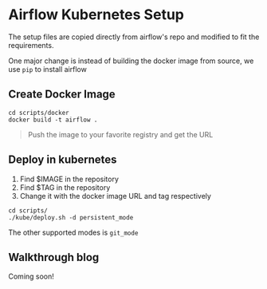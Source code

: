 # Airflow Kubernetes Setup

The setup files are copied directly from airflow's repo and modified to fit the requirements.

One major change is instead of building the docker image from source, we use `pip` to install airflow

## Create Docker Image

```
cd scripts/docker
docker build -t airflow .
```

> Push the image to your favorite registry and get the URL

## Deploy in kubernetes

1. Find $IMAGE in the repository
2. Find $TAG in the repository
2. Change it with the docker image URL and tag respectively

```
cd scripts/
./kube/deploy.sh -d persistent_mode
```
The other supported modes is `git_mode`

## Walkthrough blog

Coming soon!
